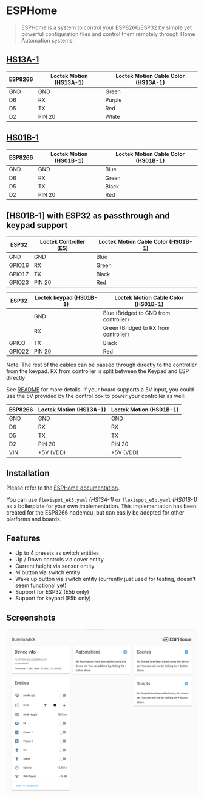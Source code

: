 # ESPHome

>ESPHome is a system to control your ESP8266/ESP32 by simple yet powerful configuration files and control them remotely through Home Automation systems.

## [HS13A-1](https://www.loctekmotion.com/shop/control-panel/hs13a-1/)

| ESP8266 | Loctek Motion (HS13A-1) | Loctek Motion Cable Color (HS13A-1)|
| ------- | ----------------------- | ---------------------------------- |
| GND     | GND                     | Green                              |
| D6      | RX                      | Purple                             |
| D5      | TX                      | Red                                |
| D2      | PIN 20                  | White                              |

## [HS01B-1](https://www.loctekmotion.com/shop/control-panel/hs05a-1/)

| ESP8266 | Loctek Motion (HS01B-1) | Loctek Motion Cable Color (HS01B-1)|
| ------- | ----------------------- | ---------------------------------- |
| GND     | GND                     | Blue                               |
| D6      | RX                      | Green                              |
| D5      | TX                      | Black                              |
| D2      | PIN 20                  | Red                                |

## [HS01B-1] with ESP32 as passthrough and keypad support

| ESP32   | Loctek Controller (E5)      | Loctek Motion Cable Color (HS01B-1)|
| ------- | -----------------------     | ---------------------------------- |
| GND     | GND                         | Blue                               |
| GPIO16  | RX                          | Green                              |
| GPIO17  | TX                          | Black                              |
| GPIO23  | PIN 20                      | Red                                |

| ESP32   | Loctek keypad (HS01B-1) |Loctek Motion Cable Color (HS01B-1)    |
| ------- | ----------------------- | ----------------------------------    |
|         | GND                     | Blue  (Bridged to GND from controller)|
|         | RX                      | Green (Bridged to RX from controller) |
| GPIO3   | TX                      | Black                                 |
| GPIO22  | PIN 20                  | Red                                   |

Note: The rest of the cables can be passed through directly to the controller from the keypad. RX from controller is split between the Keypad and ESP directly

See [README](../../README.md#control-panels) for more details. If your board supports a 5V input, you could use the 5V provided by the control box to power your controller as well:

| ESP8266 | Loctek Motion (HS13A-1) | Loctek Motion (HS01B-1) |
| ------- | ----------------------- | ----------------------- |
| GND     | GND                     | GND                     |
| D6      | RX                      | RX                      |
| D5      | TX                      | TX                      |
| D2      | PIN 20                  | PIN 20                  |
| VIN     | +5V (VDD)               | +5V (VDD)               |

## Installation

Please refer to the [ESPHome documentation](https://esphome.io/guides/getting_started_command_line.html).

You can use `flexispot_ek5.yaml` *(HS13A-1)* or `flexispot_e5b.yaml` *(HS01B-1)* as a boilerplate for your own implementation. This implementation has been created for the ESP8266 nodemcu, but can easily be adopted for other platforms and boards.

## Features

- Up to 4 presets as switch entities
- Up / Down controls via cover entity
- Current height via sensor entity
- M button via switch entity
- Wake up button via switch entity (currently just used for testing, doesn't seem functional yet)
- Support for ESP32 (E5b only)
- Support for keypad (E5b only)

## Screenshots
![ESPHome in Home Assistant](../../images/esphome.png)
